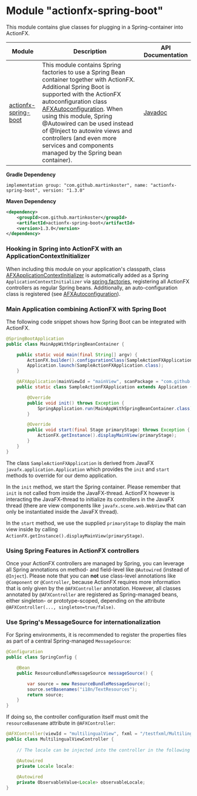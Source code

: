 # Module "actionfx-spring-boot"

This module contains glue classes for plugging in a Spring-container into ActionFX.

Module | Description | API Documentation 
------ | ----------- | ----------------- 
[actionfx-spring-boot](README.md) | This module contains Spring factories to use a Spring Bean container together with ActionFX. Additional Spring Boot is supported with the ActionFX autoconfiguration class [AFXAutoconfiguration](actionfx-spring-boot/src/main/java/com/github/actionfx/spring/autoconfigure/AFXAutoconfiguration.java). When using this module, Spring @Autowired can be used instead of @Inject to autowire views and controllers (and even more services and components managed by the Spring bean container). | [Javadoc](https://martinkoster.github.io/actionfx/actionfx-spring-boot/index.html) 

**Gradle Dependency**

```
implementation group: "com.github.martinkoster", name: "actionfx-spring-boot", version: "1.3.0"
```

**Maven Dependency**

```xml
<dependency>
    <groupId>com.github.martinkoster</groupId>
    <artifactId>actionfx-spring-boot</artifactId>
    <version>1.3.0</version>
</dependency>
```

### Hooking in Spring into ActionFX with an ApplicationContextInitializer

When including this module on your application's classpath, class [AFXApplicationContextInitializer](src/main/java/com/github/actionfx/spring/container/AFXApplicationContextInitializer.java) is automatically added as a Spring `ApplicationContextInitializer` via [spring.factories](src/main/resources/META-INF/spring.factories), registering all ActionFX controllers as regular Spring beans. Additionally, an auto-configuration class is registered (see [AFXAutoconfiguration](src/main/java/com/github/actionfx/spring/autoconfigure/AFXAutoconfiguration.java)).

### Main Application combining ActionFX with Spring Boot

The following code snippet shows how Spring Boot can be integrated with ActionFX.

```java
@SpringBootApplication
public class MainAppWithSpringBeanContainer {

	public static void main(final String[] argv) {
		ActionFX.builder().configurationClass(SampleActionFXApplication.class).build();
		Application.launch(SampleActionFXApplication.class);
	}

	@AFXApplication(mainViewId = "mainView", scanPackage = "com.github.actionfx.sampleapp.controller")
	public static class SampleActionFXApplication extends Application {

		@Override
		public void init() throws Exception {
			SpringApplication.run(MainAppWithSpringBeanContainer.class);
		}

		@Override
		public void start(final Stage primaryStage) throws Exception {
			ActionFX.getInstance().displayMainView(primaryStage);
		}
	}
}
```

The class `SampleActionFXApplication` is derived from JavaFX `javafx.application.Application` which provides the `init` and `start` methods to override for our demo application.
 
In the `init` method, we start the Spring container. Please remember that `init` is not called from inside the JavaFX-thread. ActionFX however is interacting the JavaFX-thread to initialize its controllers in the JavaFX thread (there are view components like `javafx.scene.web.WebView` that can only be instantiated inside the JavaFX thread).

In the `start` method, we use the supplied `primaryStage` to display the main view inside by calling `ActionFX.getInstance().displayMainView(primaryStage)`.

### Using Spring Features in ActionFX controllers

Once your ActionFX controllers are managed by Spring, you can leverage all Spring annotations on method- and field-level like `@Autowired` (instead of `@Inject`). Please note that you can **not** use class-level annotations like `@Component` or `@Controller`, because ActionFX requires more information that is only given by the `@AFXController` annotation. However, all classes annotated by `@AFXController` are registered as Spring-managed beans, either singleton- or prototype-scoped, depending on the attribute `@AFXController(..., singleton=true/false)`.

### Use Spring's MessageSource for internationalization

For Spring environments, it is recommended to register the properties files as part of a central Spring-managed `MessageSource`:

```java
@Configuration
public class SpringConfig {

    @Bean
    public ResourceBundleMessageSource messageSource() {

        var source = new ResourceBundleMessageSource();
        source.setBasenames("i18n/TextResources");
        return source;
    }
}
```

If doing so, the controller configuration itself must omit the `resourceBasename` attribute in `@AFXController`:

```java
@AFXController(viewId = "multilingualView", fxml = "/testfxml/MultilingualView.fxml")
public class MultilingualViewController {
	
	// The locale can be injected into the controller in the following forms, if desired and needed...

	@Autowired
	private Locale locale:
	
	@Autowired
	private ObservableValue<Locale> observableLocale;
}
```
